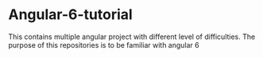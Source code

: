# Angular-6-tutorial
This contains multiple angular project with different level of difficulties. The purpose of this repositories is to be familiar with angular 6
